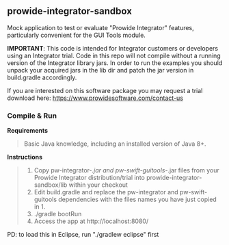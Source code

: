 ## prowide-integrator-sandbox

Mock application to test or evaluate "Prowide Integrator" features, particularly convenient for the GUI Tools module.

**IMPORTANT**: This code is intended for Integrator customers or developers using an Integrator trial. Code in this repo will not compile without a running version of the Integrator library jars. In order to run the examples you should unpack your acquired jars in the lib dir and patch the jar version in build.gradle accordingly.

If you are interested on this software package you may request a trial download here: 
https://www.prowidesoftware.com/contact-us

### Compile & Run

**Requirements**
>Basic Java knowledge, including an installed version of Java 8+.

**Instructions**

>1. Copy pw-integrator-*.jar and pw-swift-guitools-*.jar files from your Prowide Integrator distribution/trial into prowide-integrator-sandbox/lib within your checkout
>2. Edit build.gradle and replace the pw-integrator and pw-swift-guitools dependencies with the files names you have just copied in 1.
>3. ./gradle bootRun
>4. Access the app at http://localhost:8080/


PD: to load this in Eclipse, run "./gradlew eclipse" first